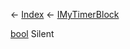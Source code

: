 ← [Index](Api-Index) ← [IMyTimerBlock](SpaceEngineers.Game.ModAPI.Ingame.IMyTimerBlock)

[bool](System.Boolean) Silent